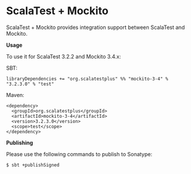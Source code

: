 # ScalaTest + Mockito
ScalaTest + Mockito provides integration support between ScalaTest and Mockito.

**Usage**

To use it for ScalaTest 3.2.2 and Mockito 3.4.x: 

SBT: 

```
libraryDependencies += "org.scalatestplus" %% "mockito-3-4" % "3.2.3.0" % "test"
```

Maven: 

```
<dependency>
  <groupId>org.scalatestplus</groupId>
  <artifactId>mockito-3-4</artifactId>
  <version>3.2.3.0</version>
  <scope>test</scope>
</dependency>
```

**Publishing**

Please use the following commands to publish to Sonatype: 

```
$ sbt +publishSigned
```
